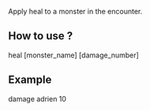 Apply heal to a monster in the encounter.

## How to use ?

heal [monster_name] [damage_number]


## Example

damage adrien 10

